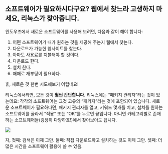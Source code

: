

<div id="corps">

<h2>소프트웨어가 필요하시다구요? 웹에서 찾느라 고생하지 마세요, 리눅스가 찾아줍니다.</h2>

윈도우즈에서 새로운 소프트웨어를 사용해 보려면, 다음과 같이 해야 합니다:

<ol>
<li>어떤 소프트웨어가 내가 원하는 것을 제공해 주는지 웹에서 찾는다.</li>
<li>다운로드가 가능한 웹사이트를 찾는다.</li>
<li>아마도 사용료를 지불해야 할 것이다.</li>
<li>다운로드 한다.</li>
<li>설치 한다.</li>
<li>때때로 재부팅이 필요하다.</li>
</ol>

휴, 새로운 것 한번 시도해보기 어렵네요!

리눅스에서라면, 모든 것이 <b>훨씬 간단합니다.</b> 리눅스에는 “패키지 관리자”라는 것이 있는데요: 각각의 소프트웨어는 그것 고유의 “패키지”라는 것에 포함되어 있습니다. 새로운 소프트웨어가 필요하다면, 패키지 관리자를 열고, 키워드 몇개를 치고, 설치를 원하는 소프트웨어를 골라서 “적용” 또는 “OK”를 누르면 끝입니다. 아니면 카테고리별로 존재하는 소프트웨어들(굉장히 다양하죠!)에서 찾아보아도 됩니다.

<img src="Images/synaptic.png" />

자, 첫째: 검색은 이제 그만. 둘째: 직접 다운로드하고 설치하는 것도 이제 그만. 셋째: 더 많은 시간을 소프트웨어 활용에 쓸 수 있음.

</div>


